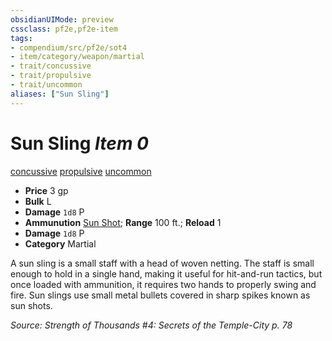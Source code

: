 ```yaml
---
obsidianUIMode: preview
cssclass: pf2e,pf2e-item
tags:
- compendium/src/pf2e/sot4
- item/category/weapon/martial
- trait/concussive
- trait/propulsive
- trait/uncommon
aliases: ["Sun Sling"]
---
```

# Sun Sling *Item 0*  
[concussive](/rules/traits/concussive-g-g.md)  [propulsive](/rules/traits/propulsive.md)  [uncommon](/rules/traits/uncommon.md)  

- **Price** 3 gp
- **Bulk** L
- **Damage** `1d8` P
- **Ammunution** [Sun Shot](/compendium/equipment/items/sun-shot-sot4.md); **Range** 100 ft.; **Reload** 1
- **Damage** `1d8` P
- **Category** Martial

A sun sling is a small staff with a head of woven netting. The staff is small enough to hold in a single hand, making it useful for hit-and-run tactics, but once loaded with ammunition, it requires two hands to properly swing and fire. Sun slings use small metal bullets covered in sharp spikes known as sun shots.

*Source: Strength of Thousands #4: Secrets of the Temple-City p. 78*
